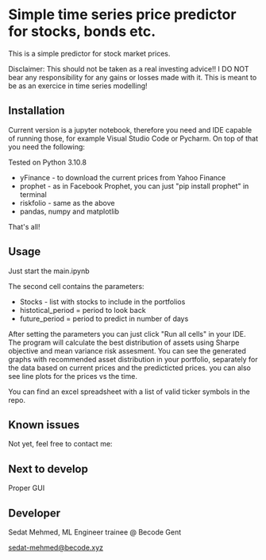 # Simple time series price predictor for stocks, bonds etc.

This is a simple predictor for stock market prices.

Disclaimer: This should not be taken as a real investing advice!! I DO NOT bear any responsibility for any gains or losses made with it. This is meant to be as an exercice in time series modelling!

## Installation

Current version is a jupyter notebook, therefore you need and IDE capable of running those, for example Visual Studio Code or Pycharm. On top of that you need the following:

Tested on Python 3.10.8

* yFinance - to download the current prices from Yahoo Finance
* prophet -  as in Facebook Prophet, you can just "pip install prophet" in terminal
* riskfolio - same as the above
* pandas, numpy and matplotlib

That's all!

## Usage

Just start the main.ipynb

The second cell contains the parameters:

* Stocks - list with stocks to include in the portfolios
* histotical_period = period to look back
* future_period = period to predict in number of days

After setting the parameters you can just click "Run all cells" in your IDE. The program will calculate the best distribution of assets using Sharpe objective and mean variance risk assesment. You can see the generated graphs with recommended asset distribution in your portfolio, separately for the data based on current prices and the predicticted prices. you can also see line plots for the prices vs the time.

You can find an excel spreadsheet with a list of valid ticker symbols in the repo.

## Known issues

Not yet, feel free to contact me:


## Next to develop

Proper GUI

## Developer

Sedat Mehmed, ML Engineer trainee @ Becode Gent

sedat-mehmed@becode.xyz
